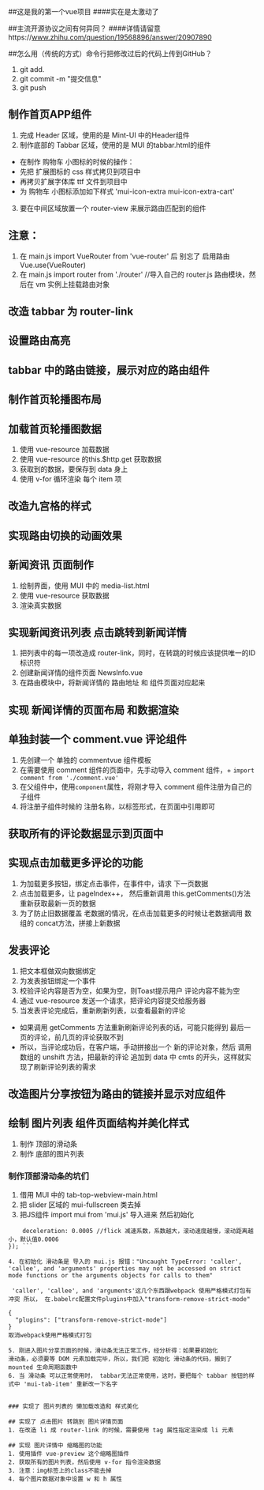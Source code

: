 ##这是我的第一个vue项目
####实在是太激动了

##主流开源协议之间有何异同？
####详情请留意https://www.zhihu.com/question/19568896/answer/20907890

##怎么用（传统的方式）命令行把修改过后的代码上传到GitHub？
1.  git add.
2.  git commit -m "提交信息"
3.  git push

## 制作首页APP组件
1. 完成 Header 区域，使用的是 Mint-UI 中的Header组件
2. 制作底部的 Tabbar 区域，使用的是 MUI 的tabbar.html的组件
+ 在制作 购物车 小图标的时候的操作：
+ 先把 扩展图标的 css 样式拷贝到项目中
+ 再拷贝扩展字体库 ttf 文件到项目中
+ 为 购物车 小图标添加如下样式 'mui-icon-extra mui-icon-extra-cart'
3. 要在中间区域放置一个 router-view 来展示路由匹配到的组件

## 注意：
1. 在 main.js import VueRouter from 'vue-router' 后 别忘了 启用路由 Vue.use(VueRouter)
2. 在 main.js  import router from './router'   //导入自己的 router.js 路由模块，然后在 vm 实例上挂载路由对象

## 改造 tabbar 为 router-link

## 设置路由高亮

## tabbar 中的路由链接，展示对应的路由组件

## 制作首页轮播图布局

## 加载首页轮播图数据
1. 使用 vue-resource 加载数据
2. 使用 vue-resource 的this.$http.get 获取数据
3. 获取到的数据，要保存到 data 身上
4. 使用 v-for 循环渲染 每个 item 项

## 改造九宫格的样式

## 实现路由切换的动画效果

## 新闻资讯 页面制作
1. 绘制界面，使用 MUI 中的 media-list.html
2. 使用 vue-resource 获取数据
3. 渲染真实数据

## 实现新闻资讯列表 点击跳转到新闻详情
1. 把列表中的每一项改造成 router-link，同时，在转跳的时候应该提供唯一的ID标识符
2. 创建新闻详情的组件页面 NewsInfo.vue 
3. 在路由模块中，将新闻详情的 路由地址 和 组件页面对应起来

## 实现 新闻详情的页面布局 和数据渲染

## 单独封装一个 comment.vue 评论组件
1. 先创建一个 单独的 commentvue 组件模板
2. 在需要使用 comment 组件的页面中，先手动导入 comment 组件，+ `import comment from './comment.vue'`
3. 在父组件中，使用`component`属性，将刚才导入 comment 组件注册为自己的 子组件
4. 将注册子组件时候的 注册名称，以标签形式，在页面中引用即可

## 获取所有的评论数据显示到页面中

## 实现点击加载更多评论的功能
1. 为加载更多按钮，绑定点击事件，在事件中，请求 下一页数据
2. 点击加载更多，让 pageIndex++， 然后重新调用 this.getComments()方法重新获取最新一页的数据
3. 为了防止旧数据覆盖 老数据的情况，在点击加载更多的时候让老数据调用 数组的 concat方法，拼接上新数据

## 发表评论
1. 把文本框做双向数据绑定
2. 为发表按钮绑定一个事件
3. 校验评论内容是否为空，如果为空，则Toast提示用户 评论内容不能为空
4. 通过 vue-resource 发送一个请求，把评论内容提交给服务器
5. 当发表评论完成后，重新刷新列表，以查看最新的评论
+ 如果调用 getComments 方法重新刷新评论列表的话，可能只能得到 最后一页的评论，前几页的评论获取不到
+ 所以，当评论成功后，在客户端，手动拼接出一个 新的评论对象，然后 调用数组的
unshift 方法，把最新的评论 追加到 data 中 cmts 的开头，这样就实现了刷新评论列表的需求

## 改造图片分享按钮为路由的链接并显示对应组件

## 绘制 图片列表 组件页面结构并美化样式
1. 制作 顶部的滑动条
2. 制作 底部的图片列表
### 制作顶部滑动条的坑们
1. 借用 MUI 中的 tab-top-webview-main.html
2. 把 slider 区域的 mui-fullscreen 类去掉
3. 把JS组件 import mui from 'mui.js' 导入进来 然后初始化

``` mui('.mui-scroll-wrapper').scroll({
	deceleration: 0.0005 //flick 减速系数，系数越大，滚动速度越慢，滚动距离越小，默认值0.0006
}); ```

4. 在初始化 滑动条是 导入的 mui.js 报错："Uncaught TypeError: 'caller', 'callee', and 'arguments' properties may not be accessed on strict mode functions or the arguments objects for calls to them"

 'caller', 'callee', and 'arguments'这几个东西跟webpack 使用严格模式打包有冲突 所以， 在.babelrc配置文件plugins中加入"transform-remove-strict-mode"

{
  "plugins": ["transform-remove-strict-mode"]
}
取消webpack使用严格模式打包

5. 刚进入图片分享页面的时候，滑动条无法正常工作，经分析得：如果要初始化
滑动条，必须要等 DOM 元素加载完毕，所以，我们把 初始化 滑动条的代码，搬到了
mounted 生命周期函数中
6. 当 滑动条 可以正常使用时， tabbar无法正常使用，这时，要把每个 tabbar 按钮的样式中 'mui-tab-item' 重新改一下名字


### 实现了 图片列表的 懒加载改造和 样式美化

## 实现了 点击图片 转跳到 图片详情页面
1. 在改造 li 成 router-link 的时候，需要使用 tag 属性指定渲染成 li 元素

## 实现 图片详情中 缩略图的功能
1. 使用插件 vue-preview 这个缩略图插件
2. 获取所有的图片列表，然后使用 v-for 指令渲染数据
3. 注意：img标签上的class不能去掉
4. 每个图片数据对象中设置 w 和 h 属性